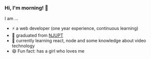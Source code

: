 ### Hi, I'm morning! 👋

I am ...
- ⚡ a web developer (one year experience, continuous learning)
- 👯 graduated from [NJUPT](http://www.njupt.edu.cn/)
- 🔭 currently learning react, node and some knowledge about video technology
- 😄 Fun fact: has a girl who loves me

<!--
**Chenxi-Lau/chenxi-lau** is a ✨ _special_ ✨ repository because its `README.md` (this file) appears on your GitHub profile.

Here are some ideas to get you started:

- 🔭 I’m currently working on ...
- 🌱 I’m currently learning ...
- 👯 I’m looking to collaborate on ...
- 🤔 I’m looking for help with ...
- 💬 Ask me about ...
- 📫 How to reach me: ...
- 😄 Pronouns: ...
- ⚡ Fun fact: ...
-->
